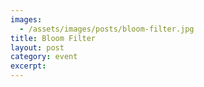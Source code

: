 ```yaml
---
images:
  - /assets/images/posts/bloom-filter.jpg
title: Bloom Filter
layout: post
category: event
excerpt: 
---
```

